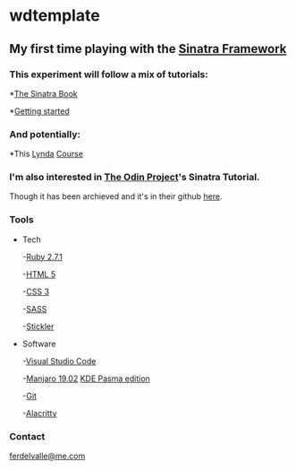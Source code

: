 # wdtemplate

## My first time playing with the [Sinatra Framework][SFW]

### This experiment will follow a mix of tutorials:

*[The Sinatra Book][TSB]

*[Getting started][GTS]

### And potentially:

*This [Lynda][LYN] [Course][LYC]

### I'm also interested in [The Odin Project][TOP]'s Sinatra Tutorial.
Though it has been archieved and it's in their github [here][TOS].


### Tools
* Tech

    -[Ruby 2.7.1][RBL]

    -[HTML 5][HTL]

    -[CSS 3][CSS]

    -[SASS][SAS]

    -[Stickler][STL]


* Software

    -[Visual Studio Code][VSC]

    -[Manjaro 19.02][MAN] [KDE Pasma edition][KDE]

    -[Git][GIT]

    -[Alacritty][ALA]

### Contact
ferdelvalle@me.com


[SFW]:http://sinatrarb.com/
[TSB]:http://sinatra-org-book.herokuapp.com/
[GTS]:http://sinatrarb.com/intro.html?ref=hackr.io
[LYN]:https://www.lynda.com/
[LYC]:https://www.lynda.com/Sinatra-tutorials/Learning-Sinatra/572782-2.html?ref=hackr.io
[TOP]:https://www.theodinproject.com/
[TOS]:https://github.com/TheOdinProject/curriculum/blob/master/rails_programming/old_lessons/sinatra/sinatra.md
[RBL]:https://www.ruby-lang.org/en/
[HTL]:https://developer.mozilla.org/en-US/docs/Web/Guide/HTML/HTML5
[CSS]:https://developer.mozilla.org/en-US/docs/Web/CSS
[SAS]:https://sass-lang.com/
[STL]:https://stickler-ci.com/
[VSC]:https://code.visualstudio.com/
[MAN]:https://manjaro.org
[KDE]:https://manjaro.org/download/#kde-plasma
[GIT]:https://git-scm.com/
[ALA]:https://github.com/alacritty/alacritty

